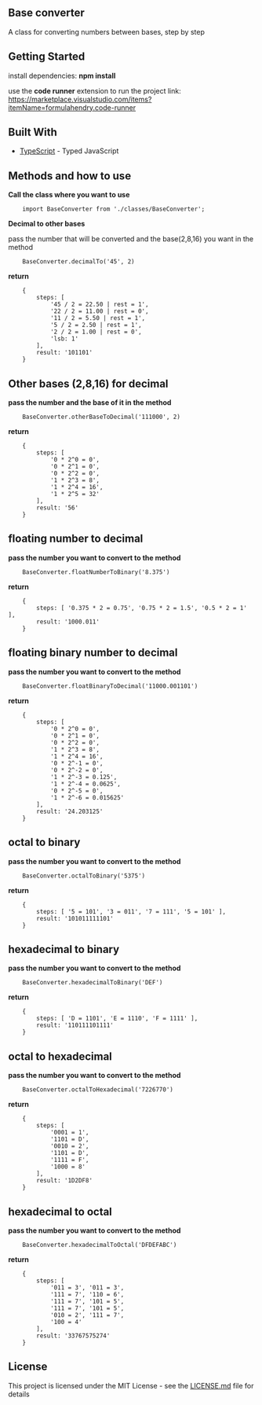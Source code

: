 ## Base converter

A class for converting numbers between bases, step by step

## Getting Started

install dependencies: <b>npm install</b>

use the <b>code runner</b> extension to run the project
link: https://marketplace.visualstudio.com/items?itemName=formulahendry.code-runner

## Built With

* [TypeScript](https://www.typescriptlang.org/) - Typed JavaScript

## Methods and how to use

<b>Call the class where you want to use</b>

```
    import BaseConverter from './classes/BaseConverter';
```

<b>Decimal to other bases</b>

pass the number that will be converted and the base(2,8,16) you want in the method

```
    BaseConverter.decimalTo('45', 2)
```
<b>return</b>

```
    {
        steps: [
            '45 / 2 = 22.50 | rest = 1',
            '22 / 2 = 11.00 | rest = 0',
            '11 / 2 = 5.50 | rest = 1',
            '5 / 2 = 2.50 | rest = 1',
            '2 / 2 = 1.00 | rest = 0',
            'lsb: 1'
        ],
        result: '101101'
    }
```

## Other bases (2,8,16) for decimal

<b>pass the number and the base of it in the method</b>

```
    BaseConverter.otherBaseToDecimal('111000', 2)
```

<b>return</b>

```
    {
        steps: [
            '0 * 2^0 = 0',
            '0 * 2^1 = 0',
            '0 * 2^2 = 0',
            '1 * 2^3 = 8',
            '1 * 2^4 = 16',
            '1 * 2^5 = 32'
        ],
        result: '56'
    }
```

## floating number to decimal

<b>pass the number you want to convert to the method</b>

``` 
    BaseConverter.floatNumberToBinary('8.375')
```

<b>return</b>

``` 
    {
        steps: [ '0.375 * 2 = 0.75', '0.75 * 2 = 1.5', '0.5 * 2 = 1' ],
        result: '1000.011'
    }
```

## floating binary number to decimal

<b>pass the number you want to convert to the method</b>

``` 
    BaseConverter.floatBinaryToDecimal('11000.001101')
```

<b>return</b>

``` 
    {
        steps: [
            '0 * 2^0 = 0',
            '0 * 2^1 = 0',
            '0 * 2^2 = 0',
            '1 * 2^3 = 8',
            '1 * 2^4 = 16',
            '0 * 2^-1 = 0',
            '0 * 2^-2 = 0',
            '1 * 2^-3 = 0.125',
            '1 * 2^-4 = 0.0625',
            '0 * 2^-5 = 0',
            '1 * 2^-6 = 0.015625'
        ],
        result: '24.203125'
    }
```

## octal to binary

<b>pass the number you want to convert to the method</b>

``` 
    BaseConverter.octalToBinary('5375')
```

<b>return</b>

``` 
    {
        steps: [ '5 = 101', '3 = 011', '7 = 111', '5 = 101' ],
        result: '101011111101'
    }
```

## hexadecimal to binary

<b>pass the number you want to convert to the method</b>

``` 
    BaseConverter.hexadecimalToBinary('DEF')
```

<b>return</b>

``` 
    {
        steps: [ 'D = 1101', 'E = 1110', 'F = 1111' ],
        result: '110111101111'
    }
```

## octal to hexadecimal

<b>pass the number you want to convert to the method</b>

``` 
    BaseConverter.octalToHexadecimal('7226770')
```

<b>return</b>

``` 
    {
        steps: [
            '0001 = 1',
            '1101 = D',
            '0010 = 2',
            '1101 = D',
            '1111 = F',
            '1000 = 8'
        ],
        result: '1D2DF8'
    }
```

## hexadecimal to octal

<b>pass the number you want to convert to the method</b>

``` 
    BaseConverter.hexadecimalToOctal('DFDEFABC')
```

<b>return</b>

``` 
    {
        steps: [
            '011 = 3', '011 = 3',
            '111 = 7', '110 = 6',
            '111 = 7', '101 = 5',
            '111 = 7', '101 = 5',
            '010 = 2', '111 = 7',
            '100 = 4'
        ],
        result: '33767575274'
    }
```

## License

This project is licensed under the MIT License - see the [LICENSE.md](LICENSE.md) file for details


